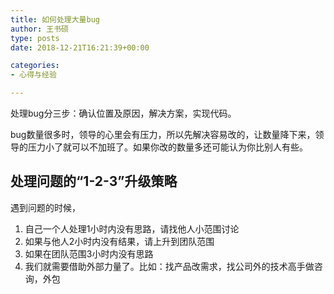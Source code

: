 ```yaml
---
title: 如何处理大量bug
author: 王书硕
type: posts
date: 2018-12-21T16:21:39+00:00

categories:
- 心得与经验

---
```

处理bug分三步：确认位置及原因，解决方案，实现代码。

bug数量很多时，领导的心里会有压力，所以先解决容易改的，让数量降下来，领导的压力小了就可以不加班了。如果你改的数量多还可能认为你比别人有些。

## 处理问题的“1-2-3”升级策略

遇到问题的时候，
1. 自己一个人处理1小时内没有思路，请找他人小范围讨论
1. 如果与他人2小时内没有结果，请上升到团队范围
1. 如果在团队范围3小时内没有思路
1. 我们就需要借助外部力量了。比如：找产品改需求，找公司外的技术高手做咨询，外包